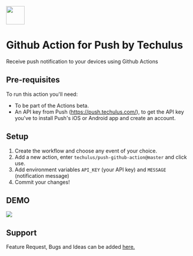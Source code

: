 <img height="50px" src="https://push.techulus.com/img/logo.svg"/>

# Github Action for Push by Techulus
Receive push notification to your devices using Github Actions

## Pre-requisites

To run this action you'll need:

- To be part of the Actions beta.
- An API key from Push (https://push.techulus.com/), to get the API key you've to install Push's iOS or Android app and create an account.

## Setup

1. Create the workflow and choose any event of your choice.
2. Add a new action, enter `techulus/push-github-action@master` and click use.
3. Add environment variables `API_KEY` (your API key) and `MESSAGE` (notification message)
4. Commit your changes!

## DEMO

<img src="https://github.com/techulus/push-github-action/blob/master/setup.gif?raw=true"/>

## Support
Feature Request, Bugs and Ideas can be added [here.](https://github.com/techulus/push-github-action/issues)
